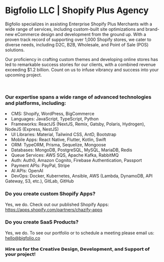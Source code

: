 # Bigfolio LLC | Shopify Plus Agency

Bigfolio specializes in assisting Enterprise Shopify Plus Merchants with a wide range of services, including custom-built site optimizations and brand-new eCommerce design and development from the ground up. With a proven track record of supporting over 1,000 Shopify stores, we cater to diverse needs, including D2C, B2B, Wholesale, and Point of Sale (POS) solutions.

Our proficiency in crafting custom themes and developing online stores has led to remarkable success stories for our clients, with a combined revenue exceeding $1.2 billion. Count on us to infuse vibrancy and success into your upcoming project.

<br>

### Our expertise spans a wide range of advanced technologies and platforms, including:

<li> CMS: Shopify, WordPress, BigCommerce
<li> Languages: JavaScript, TypeScript, Python
<li> Frameworks: ReactJS (NextJS, Remix, Gatsby, Polaris, Hydrogen), NodeJS (Express, NestJS)
<li> UI Libraries: Material, Tailwind CSS, AntD, Bootstrap
<li> Mobile Apps: React Native, Flutter, Kotlin, Swift
<li> ORM: TypeORM, Prisma, Sequelize, Mongoose
<li> Databases: MongoDB, PostgreSQL, MySQL, MariaDB, Redis
<li> Queue Services: AWS SQS, Apache Kafka, RabbitMQ
<li> Auth: Auth0, Amazon Cognito, Firebase Authentication, Passport
<li> Payment APIs: PayPal, Stripe
<li> AI APIs: OpenAI
<li> DevOps: Docker, Kubernetes, Ansible, AWS (Lambda, DynamoDB, API Gateway, S3, etc.), GitLab, GitHub


### Do you create custom Shopify Apps?

Yes, we do. Check out our published Shopify Apps: https://apps.shopify.com/partners/chazify-apps

### Do you create SaaS Products?

Yes, we do. To see our portfolio or to schedule a meeting please email us: hello@bigfolio.co

#### 𝗛𝗶𝗿𝗲 𝘂𝘀 𝗳𝗼𝗿 𝘁𝗵𝗲 𝗖𝗿𝗲𝗮𝘁𝗶𝘃𝗲 𝗗𝗲𝘀𝗶𝗴𝗻, 𝗗𝗲𝘃𝗲𝗹𝗼𝗽𝗺𝗲𝗻𝘁, 𝗮𝗻𝗱 𝗦𝘂𝗽𝗽𝗼𝗿𝘁 𝗼𝗳 𝘆𝗼𝘂𝗿 𝗽𝗿𝗼𝗷𝗲𝗰𝘁!


